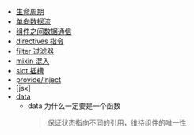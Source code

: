 - [生命周期](./lifeCycle.md)
- [单向数据流](./unidirectionalDataFlow/index.md)
- [组件之间数据通信](./comminication/index.md)
- [directives 指令](./directives/vModelDemo.html)
- [filter 过滤器](./filter/index.md)
- [mixin 混入](./mixin/index.md)
- [slot 插槽](./slot.md)
- [provide/inject](./provideInject.md)
- [jsx]
- [data]()
  - data 为什么一定要是一个函数
    > 保证状态指向不同的引用，维持组件的唯一性
